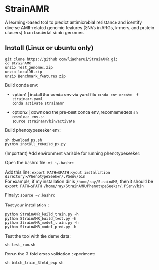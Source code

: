 # StrainAMR
A learning-based tool to predict antimicrobial resistance and identify diverse AMR-related genomic features (SNVs in ARGs, k-mers, and protein clusters) from bacterial strain genomes

## Install (Linux or ubuntu only)

`git clone https://github.com/liaoherui/StrainAMR.git`<BR/>
`cd StrainAMR`<BR/>
`unzip Test_genomes.zip`<BR/>
`unzip localDB.zip`<BR/>
`unzip Benchmark_features.zip`<BR/>

Build conda env:
- option1 | install the conda env via yaml file
`conda env create -f strainamr.yaml`<BR/>
`conda activate strainamr`<BR/>

- option2 | download the pre-built conda env, recommmeded!
`sh download_env.sh`<BR/>
`source strainamr/bin/activate`<BR/>

Build phenotypeseeker env:<BR/><BR/>
`sh download_ps.sh`<BR/>
`python install_rebuild_ps.py`<BR/>

(Important) Add environment variable for running phenotypeseeker:

Open the bashrc file:
`vi ~/.bashrc`<BR/>

Add this line:
`export PATH=$PATH:<yout installation directory>/PhenotypeSeeker/.PSenv/bin`<BR/>
For example, if my installation dir is `/home/ray/StrainAMR`, then it should be<BR/>
`export PATH=$PATH:/home/ray/StrainAMR/PhenotypeSeeker/.PSenv/bin`<BR/>

Finally:
`source ~/.bashrc`<BR/>


Test your installation：<BR/>

`python StrainAMR_build_train.py -h`<BR/>
`python StrainAMR_build_test.py -h`<BR/>
`python StrainAMR_model_train.py -h`<BR/>
`python StrainAMR_model_pred.py -h`<BR/>

Test the tool with the demo data:<BR/>

`sh test_run.sh`

 Rerun the 3-fold cross validation experiment:<BR/>

 `sh batch_train_3fold_exp.sh`

